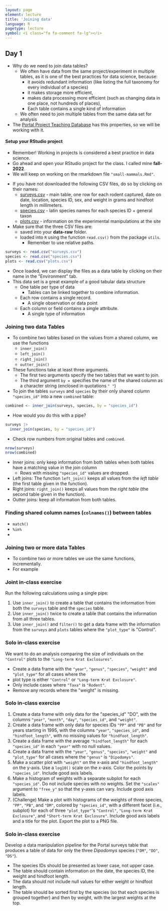 ```yaml
---
layout: page
element: lecture
title: 'Joining data'
language: R
pagetype: lecture
symbol: <i class="fa fa-comment fa-lg"></i>
---
```


<!--
[Measuring biodiversity]({{ site.baseurl }}/materials/01_BiodiversityMeasures/01_BiodiversityMeasures.html)

[Manipulating data]({{ site.baseurl }}/materials/02_Manipulating_data/02_ManipulatingData.html) -->

## Day 1

- Why do we need to join data tables?
  - We often have data from the same project/experiment in multiple tables, as it is one of the best practices for data science, because:
    - it avoids redundant information (like listing the full taxonomy for every individual of a species)
    - it makes storage more efficient,
    - makes data processing more efficient (such as changing data in one place, not hundreds of places),
    - Each table contains a single kind of information
  - We often need to join multiple tables from the same data set for analysis
- The [Portal Project Teaching Database](https://www.weecology.org/data-projects/portal-teaching-db/) has this properties, so we will be working with it.

#### Setup your RStudio project

* Remember! Working in projects is considered a best practice in data science.
* Go ahead and open your RStudio project for the class. I called mine **fall-2022**.
* We will keep on working on the rmarkdown file `"small-mammals.Rmd"`.
- If you have not downloaded the following CSV files, do so by clicking on their names:
  - [surveys.csv](https://ndownloader.figshare.com/files/2292172) - main table, one row for each rodent captured, date on date,
    location, species ID, sex, and weight in grams and hindfoot length in millimeters.
  - [species.csv](https://ndownloader.figshare.com/files/3299483) - latin species names for each species ID + general taxon
  - [plots.csv](https://ndownloader.figshare.com/files/3299474) - information on the experimental manipulations at the site
- Make sure that the three CSV files are:
  - saved into your **data-raw** folder.
  - loaded into `R` using the function `read.csv()` from the package `utils`.
    - Remember to use relative paths.
```r
surveys <- read.csv("surveys.csv")
species <- read.csv("species.csv")
plots <- read.csv("plots.csv")
```

* Once loaded, we can display the files as a data table by clicking on their name in the "Environment" tab.
* This data set is a great example of a good tabular data structure
    * One table per type of data
        * Tables can be linked together to combine information.
    * Each row contains a single record.
        * A single observation or data point
    * Each column or field contains a single attribute.
        * A single type of information

### Joining two data Tables

- To combine two tables based on the values from a shared column, we use the functions
  - `inner_join()`
  - `left_join()`
  - `right_join()`
  - `outter_join()`
- These functions take at least three arguments.
  - The first two arguments specify the two tables that we want to join.
  - The third argument `by = `specifies the name of the shared column as a character string (enclosed in quotations `" "`)
- To join the tables `surveys` and `species` by their only shared column `"species_id"` into a new `combined` table:
```r
combined <- inner_join(surveys, species, by = "species_id")
```
- How would you do this with a pipe?
```r
surveys |>
  inner_join(species, by = "species_id")
```
- Check row numbers from original tables and `combined`.
```r
nrow(surveys)
nrow(combined)
```
- Inner joins: only keep information from both tables when both tables have a matching value in the join column
  - Rows with missing `"species_id"` values are dropped.
- Left joins: The function `left_join()` keeps all values from the _left table_ (the first table given in the function).
- Right joins: `right_join()` keeps all values from the _right table_ (the second table given in the function).
- Outter joins: keep all information from both tables.

### Finding shared column names (`colnames()`) between tables

- `match()`
- `%in%`
-

### Joining two or more data Tables

- To combine two or more tables we use the same functions, incrementally.
- For example

### Joint in-class exercise
<!-- https://github.com/datacarpentry/semester-biology/blob/main/exercises/Portal-data-joins-R.md -->
Run the following calculations using a single pipe:
1. Use `inner_join()` to create a table that contains the information from both
   the `surveys` table and the `species` table.
2. Use `inner_join()` twice to create a table that contains the information from
   all three tables.
3. Use `inner_join()` and `filter()` to get a data frame with the information
   from the `surveys` and `plots` tables where the `"plot_type"` is "Control".


### Solo in-class exercise
<!-- https://github.com/datacarpentry/semester-biology/blob/main/exercises/Portal-data-dplyr-review-R.md -->
We want to do an analysis comparing the size of individuals on the `"Control"` plots to the `"Long-term Krat Exclosures"`.
 - Create a data frame with the `"year"`, `"genus"`, `"species"`, `"weight"` and `"plot_type"` for all cases where the
 - plot type is either `"Control"` or `"Long-term Krat Exclosure"`.
 - Only include cases where `"Taxa"` is `"Rodent"`.
 - Remove any records where the "weight" is missing.

### Solo in-class exercise
<!-- https://github.com/datacarpentry/semester-biology/blob/main/exercises/Portal-data-review-R.md -->
 1. Create a data frame with only data for the "species_id" "DO", with the columns `"year"`, `"month"`, `"day"`, `"species_id"`, and `"weight"`.
 2. Create a data frame with only data for species IDs `"PP"` and `"PB"` and for years starting in 1995, with the columns `"year"`, `"species_id"`, and `"hindfoot_length"`, with no missing values for `"hindfoot_length"`.
 3. Create a data frame with the average `"hindfoot_length"` for each `"species_id"` in each `"year"` with no null values.
 4. Create a data frame with the `"year"`, `"genus"`, `"species"`, `"weight"` and `"plot_type"` for all cases where the `"genus"` is `"Dipodomys"`.
 5. Make a scatter plot with `"weight"` on the x-axis and `"hindfoot_length"` on the y-axis. Use a `log10()` scale on the x-axis. Color the points by `"species_id"`. Include good axis labels.
 6. Make a histogram of weights with a separate subplot for each `"species_id"`. Do not include species with no weights. Set the `"scales"` argument to `"free_y"` so that the y-axes can vary. Include good axis labels.
 7. (Challenge) Make a plot with histograms of the weights of three species, `"PP"`, `"PB"`, and `"DM"`, colored by `"species_id"`, with a different facet (i.e., subplot) for each of three `"plot_type"`'s `"Control"`, `"Long-term Krat Exclosure"`, and `"Short-term Krat Exclosure"`. Include good axis labels and a title for the plot. Export the plot to a PNG file.

### Solo in-class exercise
<!-- https://github.com/datacarpentry/semester-biology/blob/main/exercises/Portal-data-challenge-R.md -->

Develop a data manipulation pipeline for the Portal surveys table that produces a table of data for only the three _Dipodomys_ species (`"DM"`, `"DO"`, `"DS"`).
- The species IDs should be presented as lower case, not upper case.
- The table should contain information on the date, the species ID, the weight and hindfoot length.
- The data should not include null values for either weight or hindfoot length.
- The table should be sorted first by the species (so that each species is grouped together) and then by weight, with the largest weights at the top.

